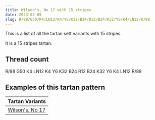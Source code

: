 ```yaml
---
title: Wilson's, No 17 with 15 stripes
date: 2023-02-05
slug: R/88/G50/K4/LN12/K4/Y6/K32/B24/R12/B24/K32/Y6/K4/LN12/R/88
---
```

This is a list of all the tartan sett variants with 15 stripes.

It is a 15 stripes tartan.


## Thread count
R/88 G50 K4 LN12 K4 Y6 K32 B24 R12 B24 K32 Y6 K4 LN12 R/88

## Examples of this tartan pattern

| Tartan Variants |
|---------------|
| [Wilson's, No 17](/variants/r/88/g50/k4/ln12/k4/y6/k32/b24/r12/b24/k32/y6/k4/ln12/r/88-b5480b0-g008000-k000000-lne0e0e0-rc00000-yf0c000)||
